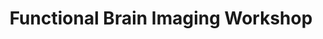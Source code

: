 ---
title: "Functional Brain Imaging Workshop"
project_id: 
date: 
conference_id: ""
presenters:
   - peter_bandettini
summary: "Functional Brain Imaging Workshop, Helsinki, Finland"
file: /assets/presentations/
filename: 
layout: presentation
---